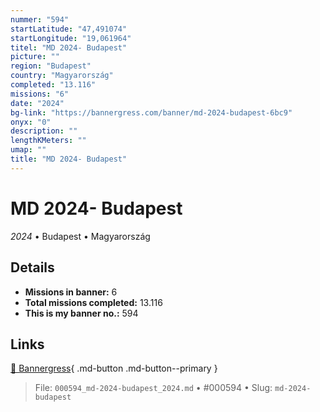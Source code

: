 ```yaml
---
nummer: "594"
startLatitude: "47,491074"
startLongitude: "19,061964"
titel: "MD 2024- Budapest"
picture: ""
region: "Budapest"
country: "Magyarország"
completed: "13.116"
missions: "6"
date: "2024"
bg-link: "https://bannergress.com/banner/md-2024-budapest-6bc9"
onyx: "0"
description: ""
lengthKMeters: ""
umap: ""
title: "MD 2024- Budapest"
---
```

# MD 2024- Budapest

*2024* • Budapest • Magyarország



## Details

- **Missions in banner:** 6
- **Total missions completed:** 13.116
- **This is my banner no.:** 594




## Links
[🔗 Bannergress](https://bannergress.com/banner/md-2024-budapest-6bc9){ .md-button .md-button--primary }



> File: `000594_md-2024-budapest_2024.md` • #000594 • Slug: `md-2024-budapest`
